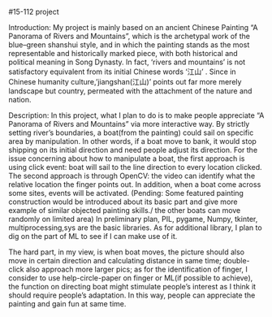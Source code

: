 #15-112 project

Introduction: My project is mainly based on an ancient Chinese Painting “A Panorama of Rivers and Mountains”, which is the archetypal work of the blue–green shanshui style, and in which the painting stands as the most representable and historically marked piece, with both historical and political meaning in Song Dynasty. In fact, ‘rivers and mountains’ is not satisfactory equivalent from its initial Chinese words ‘江山’ . Since in Chinese humanity culture,’jiangshan(江山)’ points out far more merely landscape but country, permeated with the attachment of the nature and nation.

Description: In this project, what I plan to do is to make people appreciate “A Panorama of Rivers and Mountains” via more interactive way. By strictly setting river’s boundaries, a boat(from the painting) could sail on specific area by manipulation. In other words, if a boat move to bank, it would stop shipping on its initial direction and need people adjust its direction. For the issue concerning about how to manipulate a boat, the first approach is using click event: boat will sail to the line direction to every location clicked. The second approach is through OpenCV: the video can identify what the relative location the finger points out. In addition, when a boat come across some sites, events will be activated. (Pending: Some featured painting construction would be introduced about its basic part and give more example of similar objected painting skills./ the other boats can move randomly on limited area) 
In preliminary plan, PIL, pygame, Numpy, tkinter, multiprocessing,sys are the basic libraries. As for additional library, I plan to dig on the part of ML to see if I can make use of it.

The hard part, in my view, is when boat moves, the picture should also move in certain direction and calculating distance in same time; double-click also approach more larger pics; as for the identification of finger, I consider to use help-circle-paper on finger or ML(if possible to achieve), the function on directing boat might stimulate people’s interest as I think it should require people’s adaptation. In this way, people can appreciate the painting and gain fun at same time.

